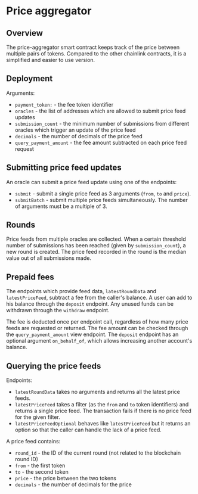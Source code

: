 # Price aggregator

## Overview

The price-aggregator smart contract keeps track of the price between multiple pairs of tokens.
Compared to the other chainlink contracts, it is a simplified and easier to use version.

## Deployment

Arguments:
- `payment_token:` - the fee token identifier
- `oracles` - the list of addresses which are allowed to submit price feed updates
- `submission_count` - the minimum number of submissions from different oracles which trigger an update of the price feed
- `decimals` - the number of decimals of the price feed
- `query_payment_amount` - the fee amount subtracted on each price feed request

## Submitting price feed updates

An oracle can submit a price feed update using one of the endpoints:
- `submit` - submit a single price feed as 3 arguments (`from`, `to` and `price`).
- `submitBatch` - submit multiple price feeds simultaneously. The number of arguments must be a multiple of 3.

## Rounds

Price feeds from multiple oracles are collected. When a certain threshold number of submissions has been reached (given by `submission_count`), a new round is created.
The price feed recorded in the round is the median value out of all submissions made.

## Prepaid fees

The endpoints which provide feed data, `latestRoundData` and `latestPriceFeed`, subtract a fee from the caller's balance.
A user can add to his balance through the `deposit` endpoint. Any unused funds can be withdrawn through the `withdraw` endpoint.

The fee is deducted once per endpoint call, regardless of how many price feeds are requested or returned.
The fee amount can be checked through the `query_payment_amount` view endpoint.
The `deposit` endpoint has an optional argument `on_behalf_of`, which allows increasing another account's balance.

## Querying the price feeds

Endpoints:
- `latestRoundData` takes no arguments and returns all the latest price feeds.
- `latestPriceFeed` takes a filter (as the `from` and `to` token identifiers) and returns a single price feed. The transaction fails if there is no price feed for the given filter.
- `latestPriceFeedOptional` behaves like `latestPriceFeed` but it returns an option so that the caller can handle the lack of a price feed.

A price feed contains:
- `round_id` - the ID of the current round (not related to the blockchain round ID)
- `from` - the first token
- `to` - the second token
- `price` - the price between the two tokens
- `decimals` - the number of decimals for the price
